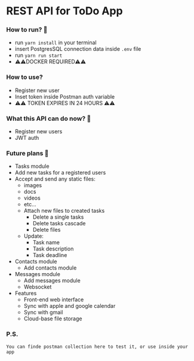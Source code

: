 <H1>REST API for ToDo App</H1>

### How to run? 🤔
- run ```yarn install``` in your terminal
- insert PostgresSQL connection data inside ```.env``` file
- run ```yarn run start```
- ⚠️⚠️DOCKER REQUIRED⚠️⚠️

### How to use?
- Register new user
- Inset token inside Postman auth variable
- ⚠️⚠️ TOKEN EXPIRES IN 24 HOURS ⚠️⚠️


### What this API can do now? 🤯
- Register new users
- JWT auth


### Future plans 🤪
- Tasks module
- Add new tasks for a registered users
- Accept and send any static files:
  - images
  - docs
  - videos
  - etc...
  - Attach new files to created tasks
      - Delete a single tasks
      - Delete tasks cascade
      - Delete files
  - Update:
      - Task name
      - Task description
      - Task deadline
- Contacts module
    - Add contacts module
- Messages module
    - Add messages module
    - Websocket
- Features
    - Front-end web interface
    - Sync with apple and google calendar
    - Sync with gmail
    - Cloud-base file storage

### P.S.
    You can finde postman collection here to test it, or use inside your app